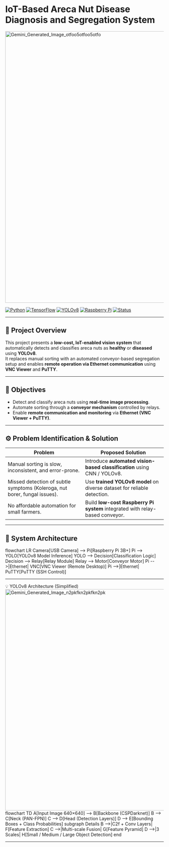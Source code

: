 # IoT-Based Areca Nut Disease Diagnosis and Segregation System

<img width="1184" height="864" alt="Gemini_Generated_Image_otfoo5otfoo5otfo" src="https://github.com/user-attachments/assets/6990d117-4ac6-4ca4-be08-12db7c10c24a" />

[![Python](https://img.shields.io/badge/Python-3.8%2B-blue)]()
[![TensorFlow](https://img.shields.io/badge/TensorFlow-2.x-orange)]()
[![YOLOv8](https://img.shields.io/badge/YOLOv8-Detection-green)]()
[![Raspberry Pi](https://img.shields.io/badge/Raspberry%20Pi-3B%2B-red)]()
[![Status](https://img.shields.io/badge/Status-Prototype-yellow)]()

---

## 🚀 Project Overview

This project presents a **low-cost, IoT-enabled vision system** that automatically detects and classifies areca nuts as **healthy** or **diseased** using **YOLOv8**.  
It replaces manual sorting with an automated conveyor-based segregation setup and enables **remote operation via Ethernet communication** using **VNC Viewer** and **PuTTY**.

---

## 🎯 Objectives

- Detect and classify areca nuts using **real-time image processing**.  
- Automate sorting through a **conveyor mechanism** controlled by relays.  
- Enable **remote communication and monitoring** via **Ethernet (VNC Viewer + PuTTY)**.

---

## ⚙️ Problem Identification & Solution

| Problem | Proposed Solution |
|----------|------------------|
| Manual sorting is slow, inconsistent, and error-prone. | Introduce **automated vision-based classification** using CNN / YOLOv8. |
| Missed detection of subtle symptoms (Koleroga, nut borer, fungal issues). | Use **trained YOLOv8 model** on diverse dataset for reliable detection. |
| No affordable automation for small farmers. | Build **low-cost Raspberry Pi system** integrated with relay-based conveyor. |

---

## 🧩 System Architecture

flowchart LR
  Camera[USB Camera] --> Pi[Raspberry Pi 3B+]
  Pi --> YOLO[YOLOv8 Model Inference]
  YOLO --> Decision[Classification Logic]
  Decision --> Relay[Relay Module]
  Relay --> Motor[Conveyor Motor]
  Pi -->|Ethernet| VNC[VNC Viewer (Remote Desktop)]
  Pi -->|Ethernet| PuTTY[PuTTY (SSH Control)]

---

💡 YOLOv8 Architecture (Simplified)
<img width="1472" height="704" alt="Gemini_Generated_Image_n2pkfkn2pkfkn2pk" src="https://github.com/user-attachments/assets/d3ab6179-b566-458f-b26c-00b9a937837c" />
flowchart TD
  A[Input Image 640×640] --> B[Backbone (CSPDarknet)]
  B --> C[Neck (PAN-FPN)]
  C --> D[Head (Detection Layers)]
  D --> E[Bounding Boxes + Class Probabilities]
  subgraph Details
    B -->|C2f + Conv Layers| F[Feature Extraction]
    C -->|Multi-scale Fusion| G[Feature Pyramid]
    D -->|3 Scales| H[Small / Medium / Large Object Detection]
  end

---

